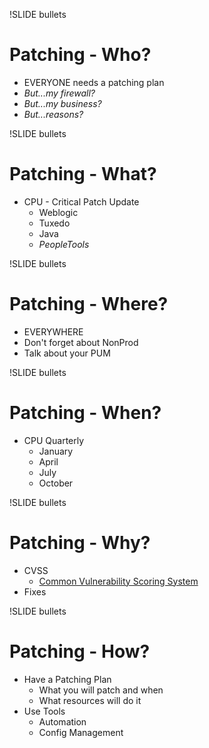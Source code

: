 !SLIDE bullets

# Patching - Who?

* EVERYONE needs a patching plan
* *But...my firewall?*
* *But...my business?*
* *But...reasons?*

!SLIDE bullets

# Patching - What?

* CPU - Critical Patch Update
    * Weblogic
    * Tuxedo
    * Java
    * *PeopleTools*

!SLIDE bullets

# Patching - Where?

* EVERYWHERE
* Don't forget about NonProd
* Talk about your PUM

!SLIDE bullets

# Patching - When?

* CPU Quarterly
    * January
    * April
    * July
    * October

!SLIDE bullets

# Patching - Why?

* CVSS
    * [Common Vulnerability Scoring System](https://www.first.org/cvss)
* Fixes

!SLIDE bullets

# Patching - How?

* Have a Patching Plan
    * What you will patch and when
    * What resources will do it
* Use Tools
    * Automation
    * Config Management
 

